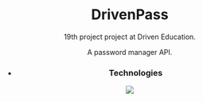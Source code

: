 <div align="center"> 
	<h1> DrivenPass </h1>
<div />

19th project project at Driven Education.

A password manager API.

- ### Technologies
<p align="center">
  <a href="https://skillicons.dev">
    <img src="https://skillicons.dev/icons?i=ts,express,postgres,prisma,nodejs" />
  </a>
</p>
